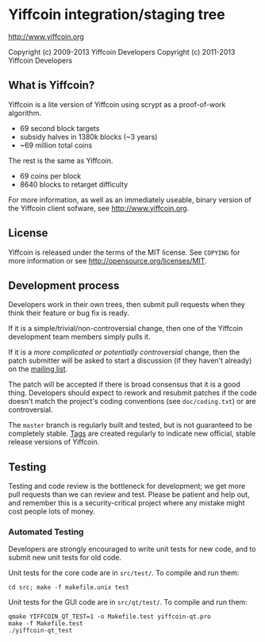 Yiffcoin integration/staging tree
================================

http://www.yiffcoin.org

Copyright (c) 2009-2013 Yiffcoin Developers
Copyright (c) 2011-2013 Yiffcoin Developers

What is Yiffcoin?
----------------

Yiffcoin is a lite version of Yiffcoin using scrypt as a proof-of-work algorithm.
 - 69 second block targets
 - subsidy halves in 1380k blocks (~3 years)
 - ~69 million total coins

The rest is the same as Yiffcoin.
 - 69 coins per block
 - 8640 blocks to retarget difficulty

For more information, as well as an immediately useable, binary version of
the Yiffcoin client sofware, see http://www.yiffcoin.org.

License
-------

Yiffcoin is released under the terms of the MIT license. See `COPYING` for more
information or see http://opensource.org/licenses/MIT.

Development process
-------------------

Developers work in their own trees, then submit pull requests when they think
their feature or bug fix is ready.

If it is a simple/trivial/non-controversial change, then one of the Yiffcoin
development team members simply pulls it.

If it is a *more complicated or potentially controversial* change, then the patch
submitter will be asked to start a discussion (if they haven't already) on the
[mailing list](http://sourceforge.net/mailarchive/forum.php?forum_name=yiffcoin-development).

The patch will be accepted if there is broad consensus that it is a good thing.
Developers should expect to rework and resubmit patches if the code doesn't
match the project's coding conventions (see `doc/coding.txt`) or are
controversial.

The `master` branch is regularly built and tested, but is not guaranteed to be
completely stable. [Tags](https://github.com/yiffcoin/yiffcoin/tags) are created
regularly to indicate new official, stable release versions of Yiffcoin.

Testing
-------

Testing and code review is the bottleneck for development; we get more pull
requests than we can review and test. Please be patient and help out, and
remember this is a security-critical project where any mistake might cost people
lots of money.

### Automated Testing

Developers are strongly encouraged to write unit tests for new code, and to
submit new unit tests for old code.

Unit tests for the core code are in `src/test/`. To compile and run them:

    cd src; make -f makefile.unix test

Unit tests for the GUI code are in `src/qt/test/`. To compile and run them:

    qmake YIFFCOIN_QT_TEST=1 -o Makefile.test yiffcoin-qt.pro
    make -f Makefile.test
    ./yiffcoin-qt_test

